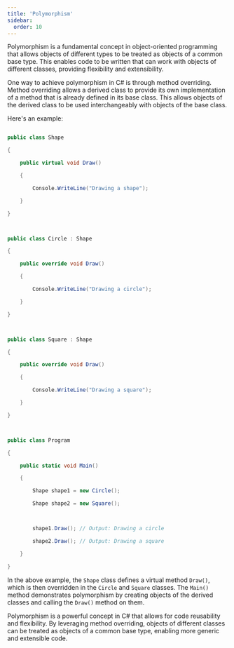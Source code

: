 ```yaml
---
title: 'Polymorphism'
sidebar:
  order: 10
---
```


 



Polymorphism is a fundamental concept in object-oriented programming that allows objects of different types to be treated as objects of a common base type. This enables code to be written that can work with objects of different classes, providing flexibility and extensibility.





One way to achieve polymorphism in C# is through method overriding. Method overriding allows a derived class to provide its own implementation of a method that is already defined in its base class. This allows objects of the derived class to be used interchangeably with objects of the base class.



Here's an example:



```csharp

public class Shape

{

    public virtual void Draw()

    {

        Console.WriteLine("Drawing a shape");

    }

}



public class Circle : Shape

{

    public override void Draw()

    {

        Console.WriteLine("Drawing a circle");

    }

}



public class Square : Shape

{

    public override void Draw()

    {

        Console.WriteLine("Drawing a square");

    }

}



public class Program

{

    public static void Main()

    {

        Shape shape1 = new Circle();

        Shape shape2 = new Square();



        shape1.Draw(); // Output: Drawing a circle

        shape2.Draw(); // Output: Drawing a square

    }

}

```



In the above example, the `Shape` class defines a virtual method `Draw()`, which is then overridden in the `Circle` and `Square` classes. The `Main()` method demonstrates polymorphism by creating objects of the derived classes and calling the `Draw()` method on them.





Polymorphism is a powerful concept in C# that allows for code reusability and flexibility. By leveraging method overriding, objects of different classes can be treated as objects of a common base type, enabling more generic and extensible code.

